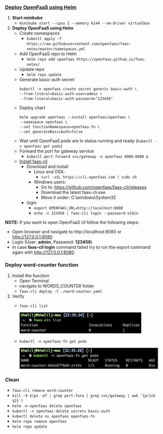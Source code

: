 ### [Deploy OpenFaaS using Helm](https://github.com/openfaas/faas-netes/blob/master/chart/openfaas/README.md)
1. **Start minikube**
    - ```minikube start --cpus 2 --memory 6144 --vm-driver virtualbox```
2. **Deploy OpenFaaS using Helm**
    - Create namespaces
        - ```kubectl apply -f https://raw.githubusercontent.com/openfaas/faas-netes/master/namespaces.yml```
    - Add OpenFaaS repo to Helm
        - ```helm repo add openfaas https://openfaas.github.io/faas-netes/```
    - Update repo
        - ```helm repo update```
    - Generate basic-auth secret
        ```
        kubectl -n openfaas create secret generic basic-auth \
        --from-literal=basic-auth-user=admin \
        --from-literal=basic-auth-password="123456"
        ```
    - Deploy chart
        ```
        helm upgrade openfaas --install openfaas/openfaas \
        --namespace openfaas \
        --set functionNamespace=openfaas-fn \
        --set generateBasicAuth=false
        ```
    - Wait until OpenFaaS pods are in status running and ready (```kubectl -n openfaas get pods```)
    - Forward the port for gateway service
        - ```kubectl port-forward svc/gateway -n openfaas 8080:8080 &```
    - [Install faas-cli](https://github.com/openfaas/faas-cli)
        - Download and install
            - Linux and OSX:
                - ```curl -sSL https://cli.openfaas.com | sudo sh```
            - Windows users:
                - Go to: https://github.com/openfaas/faas-cli/releases
                - Download the latest faas-cli.exe
                - Move it under: C:\windows\System32
        - login
            - ```export OPENFAAS_URL=http://localhost:8080```
            - ```echo -n 123456 | faas-cli login --password-stdin```
    
**NOTE:** If you want to open OpenFaaS UI follow the following steps:
- Open browser and navigate to http://localhost:8080 or http://127.0.0.1:8080
- Login (User: **admin**, Password: **123456**)
- In case **faas-cli login** command failed try to run the export command again with http://127.0.0.1:8080


### Deploy word-counter function
1. Install the function
    - Open Terminal
    - navigate to WORDS_COUNTER folder
    - ```faas-cli deploy -f ./word-counter.yaml```
2. Verify
    - ```faas-cli list```
    
        ![](../images/faas-words-counter.png)
    - ```kubectl -n openfaas-fn get pods```
    
        ![](../images/faas-words-counter-2.png)

### Clean
- ```faas-cli remove word-counter```
- ```kill -9 $(ps -ef | grep port-forw | grep svc/gateway | awk '{print $2}')```
- ```helm -n openfaas delete openfaas```
- ```kubectl -n openfaas delete secrets basic-auth```
- ```kubectl delete ns openfaas openfaas-fn```
- ```helm repo remove openfaas```
- ```helm repo update```